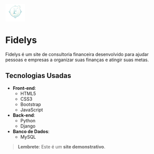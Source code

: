 ![Fidelys Logo](core/static/img/logobranca.png)

# Fidelys

Fidelys é um site de consultoria financeira desenvolvido para ajudar pessoas e empresas a organizar suas finanças e atingir suas metas.  

## Tecnologias Usadas

- **Front-end**:
  - HTML5
  - CSS3
  - Bootstrap
  - JavaScript
- **Back-end**:
  - Python
  - Django
- **Banco de Dados**:
  - MySQL

> **Lembrete**: Este é um **site demonstrativo**.
